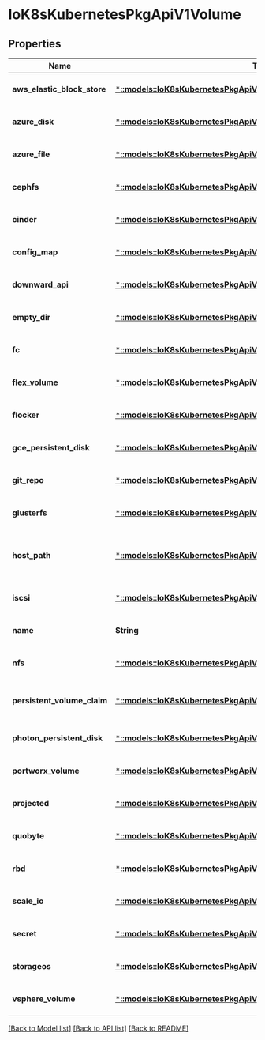 # IoK8sKubernetesPkgApiV1Volume

## Properties
Name | Type | Description | Notes
------------ | ------------- | ------------- | -------------
**aws_elastic_block_store** | [***::models::IoK8sKubernetesPkgApiV1AwsElasticBlockStoreVolumeSource**](io.k8s.kubernetes.pkg.api.v1.AWSElasticBlockStoreVolumeSource.md) | AWSElasticBlockStore represents an AWS Disk resource that is attached to a kubelet&#39;s host machine and then exposed to the pod. More info: https://kubernetes.io/docs/concepts/storage/volumes#awselasticblockstore | [optional] [default to null]
**azure_disk** | [***::models::IoK8sKubernetesPkgApiV1AzureDiskVolumeSource**](io.k8s.kubernetes.pkg.api.v1.AzureDiskVolumeSource.md) | AzureDisk represents an Azure Data Disk mount on the host and bind mount to the pod. | [optional] [default to null]
**azure_file** | [***::models::IoK8sKubernetesPkgApiV1AzureFileVolumeSource**](io.k8s.kubernetes.pkg.api.v1.AzureFileVolumeSource.md) | AzureFile represents an Azure File Service mount on the host and bind mount to the pod. | [optional] [default to null]
**cephfs** | [***::models::IoK8sKubernetesPkgApiV1CephFsVolumeSource**](io.k8s.kubernetes.pkg.api.v1.CephFSVolumeSource.md) | CephFS represents a Ceph FS mount on the host that shares a pod&#39;s lifetime | [optional] [default to null]
**cinder** | [***::models::IoK8sKubernetesPkgApiV1CinderVolumeSource**](io.k8s.kubernetes.pkg.api.v1.CinderVolumeSource.md) | Cinder represents a cinder volume attached and mounted on kubelets host machine More info: https://releases.k8s.io/HEAD/examples/mysql-cinder-pd/README.md | [optional] [default to null]
**config_map** | [***::models::IoK8sKubernetesPkgApiV1ConfigMapVolumeSource**](io.k8s.kubernetes.pkg.api.v1.ConfigMapVolumeSource.md) | ConfigMap represents a configMap that should populate this volume | [optional] [default to null]
**downward_api** | [***::models::IoK8sKubernetesPkgApiV1DownwardApiVolumeSource**](io.k8s.kubernetes.pkg.api.v1.DownwardAPIVolumeSource.md) | DownwardAPI represents downward API about the pod that should populate this volume | [optional] [default to null]
**empty_dir** | [***::models::IoK8sKubernetesPkgApiV1EmptyDirVolumeSource**](io.k8s.kubernetes.pkg.api.v1.EmptyDirVolumeSource.md) | EmptyDir represents a temporary directory that shares a pod&#39;s lifetime. More info: https://kubernetes.io/docs/concepts/storage/volumes#emptydir | [optional] [default to null]
**fc** | [***::models::IoK8sKubernetesPkgApiV1FcVolumeSource**](io.k8s.kubernetes.pkg.api.v1.FCVolumeSource.md) | FC represents a Fibre Channel resource that is attached to a kubelet&#39;s host machine and then exposed to the pod. | [optional] [default to null]
**flex_volume** | [***::models::IoK8sKubernetesPkgApiV1FlexVolumeSource**](io.k8s.kubernetes.pkg.api.v1.FlexVolumeSource.md) | FlexVolume represents a generic volume resource that is provisioned/attached using an exec based plugin. This is an alpha feature and may change in future. | [optional] [default to null]
**flocker** | [***::models::IoK8sKubernetesPkgApiV1FlockerVolumeSource**](io.k8s.kubernetes.pkg.api.v1.FlockerVolumeSource.md) | Flocker represents a Flocker volume attached to a kubelet&#39;s host machine. This depends on the Flocker control service being running | [optional] [default to null]
**gce_persistent_disk** | [***::models::IoK8sKubernetesPkgApiV1GcePersistentDiskVolumeSource**](io.k8s.kubernetes.pkg.api.v1.GCEPersistentDiskVolumeSource.md) | GCEPersistentDisk represents a GCE Disk resource that is attached to a kubelet&#39;s host machine and then exposed to the pod. More info: https://kubernetes.io/docs/concepts/storage/volumes#gcepersistentdisk | [optional] [default to null]
**git_repo** | [***::models::IoK8sKubernetesPkgApiV1GitRepoVolumeSource**](io.k8s.kubernetes.pkg.api.v1.GitRepoVolumeSource.md) | GitRepo represents a git repository at a particular revision. | [optional] [default to null]
**glusterfs** | [***::models::IoK8sKubernetesPkgApiV1GlusterfsVolumeSource**](io.k8s.kubernetes.pkg.api.v1.GlusterfsVolumeSource.md) | Glusterfs represents a Glusterfs mount on the host that shares a pod&#39;s lifetime. More info: https://releases.k8s.io/HEAD/examples/volumes/glusterfs/README.md | [optional] [default to null]
**host_path** | [***::models::IoK8sKubernetesPkgApiV1HostPathVolumeSource**](io.k8s.kubernetes.pkg.api.v1.HostPathVolumeSource.md) | HostPath represents a pre-existing file or directory on the host machine that is directly exposed to the container. This is generally used for system agents or other privileged things that are allowed to see the host machine. Most containers will NOT need this. More info: https://kubernetes.io/docs/concepts/storage/volumes#hostpath | [optional] [default to null]
**iscsi** | [***::models::IoK8sKubernetesPkgApiV1IscsiVolumeSource**](io.k8s.kubernetes.pkg.api.v1.ISCSIVolumeSource.md) | ISCSI represents an ISCSI Disk resource that is attached to a kubelet&#39;s host machine and then exposed to the pod. More info: https://releases.k8s.io/HEAD/examples/volumes/iscsi/README.md | [optional] [default to null]
**name** | **String** | Volume&#39;s name. Must be a DNS_LABEL and unique within the pod. More info: https://kubernetes.io/docs/concepts/overview/working-with-objects/names/#names | [default to null]
**nfs** | [***::models::IoK8sKubernetesPkgApiV1NfsVolumeSource**](io.k8s.kubernetes.pkg.api.v1.NFSVolumeSource.md) | NFS represents an NFS mount on the host that shares a pod&#39;s lifetime More info: https://kubernetes.io/docs/concepts/storage/volumes#nfs | [optional] [default to null]
**persistent_volume_claim** | [***::models::IoK8sKubernetesPkgApiV1PersistentVolumeClaimVolumeSource**](io.k8s.kubernetes.pkg.api.v1.PersistentVolumeClaimVolumeSource.md) | PersistentVolumeClaimVolumeSource represents a reference to a PersistentVolumeClaim in the same namespace. More info: https://kubernetes.io/docs/concepts/storage/persistent-volumes#persistentvolumeclaims | [optional] [default to null]
**photon_persistent_disk** | [***::models::IoK8sKubernetesPkgApiV1PhotonPersistentDiskVolumeSource**](io.k8s.kubernetes.pkg.api.v1.PhotonPersistentDiskVolumeSource.md) | PhotonPersistentDisk represents a PhotonController persistent disk attached and mounted on kubelets host machine | [optional] [default to null]
**portworx_volume** | [***::models::IoK8sKubernetesPkgApiV1PortworxVolumeSource**](io.k8s.kubernetes.pkg.api.v1.PortworxVolumeSource.md) | PortworxVolume represents a portworx volume attached and mounted on kubelets host machine | [optional] [default to null]
**projected** | [***::models::IoK8sKubernetesPkgApiV1ProjectedVolumeSource**](io.k8s.kubernetes.pkg.api.v1.ProjectedVolumeSource.md) | Items for all in one resources secrets, configmaps, and downward API | [optional] [default to null]
**quobyte** | [***::models::IoK8sKubernetesPkgApiV1QuobyteVolumeSource**](io.k8s.kubernetes.pkg.api.v1.QuobyteVolumeSource.md) | Quobyte represents a Quobyte mount on the host that shares a pod&#39;s lifetime | [optional] [default to null]
**rbd** | [***::models::IoK8sKubernetesPkgApiV1RbdVolumeSource**](io.k8s.kubernetes.pkg.api.v1.RBDVolumeSource.md) | RBD represents a Rados Block Device mount on the host that shares a pod&#39;s lifetime. More info: https://releases.k8s.io/HEAD/examples/volumes/rbd/README.md | [optional] [default to null]
**scale_io** | [***::models::IoK8sKubernetesPkgApiV1ScaleIoVolumeSource**](io.k8s.kubernetes.pkg.api.v1.ScaleIOVolumeSource.md) | ScaleIO represents a ScaleIO persistent volume attached and mounted on Kubernetes nodes. | [optional] [default to null]
**secret** | [***::models::IoK8sKubernetesPkgApiV1SecretVolumeSource**](io.k8s.kubernetes.pkg.api.v1.SecretVolumeSource.md) | Secret represents a secret that should populate this volume. More info: https://kubernetes.io/docs/concepts/storage/volumes#secret | [optional] [default to null]
**storageos** | [***::models::IoK8sKubernetesPkgApiV1StorageOsVolumeSource**](io.k8s.kubernetes.pkg.api.v1.StorageOSVolumeSource.md) | StorageOS represents a StorageOS volume attached and mounted on Kubernetes nodes. | [optional] [default to null]
**vsphere_volume** | [***::models::IoK8sKubernetesPkgApiV1VsphereVirtualDiskVolumeSource**](io.k8s.kubernetes.pkg.api.v1.VsphereVirtualDiskVolumeSource.md) | VsphereVolume represents a vSphere volume attached and mounted on kubelets host machine | [optional] [default to null]

[[Back to Model list]](../README.md#documentation-for-models) [[Back to API list]](../README.md#documentation-for-api-endpoints) [[Back to README]](../README.md)



